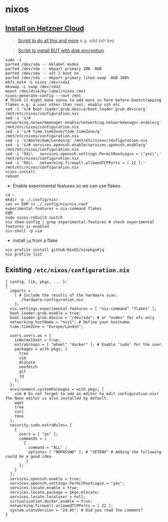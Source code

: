 # nixos

## [Install on Hetzner Cloud](https://nixos.wiki/wiki/Install_NixOS_on_Hetzner_Cloud#:~:text=From%20NixOS%20minimal%20ISO%201%20Create%20a%20new,x86%20instances%205%20Unmount%20the%20ISO%20and%20reboot)

> [Script to do all this and more](https://gist.github.com/thilobillerbeck/b15edf42886be7e5004265e8771608ce) e.g. add ssh key

> [Script to install BUT with disk encryption](https://gist.github.com/alicebob/ef9b162adc0760683209508daeaa7278)

```
sudo -i
parted /dev/sda -- mklabel msdos
parted /dev/sda -- mkpart primary 1MB -8GB
parted /dev/sda -- set 1 boot on
parted /dev/sda -- mkpart primary linux-swap -8GB 100%
mkfs.ext4 -L nixos /dev/sda1
mkswap -L swap /dev/sda2
mount /dev/disk/by-label/nixos /mnt
nixos-generate-config --root /mnt
# Think it might make sense to add more in here before bootstrapping flakes e.g. a user other than root, enable ssh etc
sed -i 's/# boot.loader.grub.device/boot.loader.grub.device/g' /mnt/etc/nixos/configuration.nix
sed -i 's/# networking.networkmanager.enable/networking.networkmanager.enable/g' /mnt/etc/nixos/configuration.nix
sed -i 's/# time.timeZone/time.timeZone/g' /mnt/etc/nixos/configuration.nix
sed -i 's/Amsterdam/London/g' /mnt/etc/nixos/configuration.nix
sed -i 's/# services.openssh.enable/services.openssh.enable/g' /mnt/etc/nixos/configuration.nix
sed -i '94i\   services.openssh.settings.PermitRootLogin = \"yes\";' /mnt/etc/nixos/configuration.nix
sed -i '98i\   networking.firewall.allowedTCPPorts = [ 22 ];' /mnt/etc/nixos/configuration.nix
nixos-install
reboot
```

- Enable experimental features so we can use flakes
  
```
cd ~
mkdir -p ./.config/nix/
cat << EOM >> ./.config/nix/nix.conf
experimental-features = nix-command flakes
EOM
sudo nixos-rebuild switch
nix show-config | grep experimental-features # check experimental features is enabled
nix-shell -p vim
```

- install `jq` from a flake

```
nix profile install github:NixOS/nixpkgs#jq
nix profile list
```

## Existing `/etc/nixos/configuration.nix`

```
{ config, lib, pkgs, ... }:
{
  imports =
    [ # Include the results of the hardware scan.
      ./hardware-configuration.nix
    ];
  nix.settings.experimental-features = [ "nix-command" "flakes" ];
  boot.loader.grub.enable = true;
  boot.loader.grub.device = "/dev/sda"; # or "nodev" for efi only
  networking.hostName = "nix1"; # Define your hostname.
  time.timeZone = "Europe/London";

  users.users.as = {
    isNormalUser = true;
    extraGroups = [ "wheel" "docker" ]; # Enable ‘sudo’ for the user.
    packages = with pkgs; [
      tree
      vim
      mlocate
      neofetch
      git
      jq
    ];
  };
  environment.systemPackages = with pkgs; [
    vim # Do not forget to add an editor to edit configuration.nix! The Nano editor is also installed by default.
    wget
    tree
    curl
    tmux
  ];
  security.sudo.extraRules= [
    {
      users = [ "as" ];
      commands = [
        {
          command = "ALL" ;
          options= [ "NOPASSWD" ]; # "SETENV" # Adding the following could be a good idea
         }
      ];
    }
  ];
  services.openssh.enable = true;
  services.openssh.settings.PermitRootLogin = "yes";
  services.locate.enable = true;
  services.locate.package = pkgs.mlocate;
  services.locate.localuser = null;
  virtualisation.docker.enable = true;
  networking.firewall.allowedTCPPorts = [ 22 ];
  system.stateVersion = "24.05"; # Did you read the comment?
}
```
